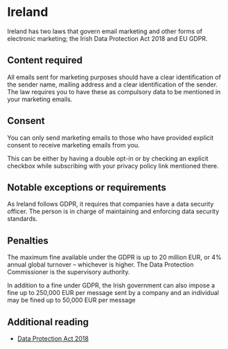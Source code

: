 # Ireland
Ireland has two laws that govern email marketing and other forms of electronic marketing; the Irish Data Protection Act 2018 and EU GDPR.

## Content required
All emails sent for marketing purposes should have a clear identification of the sender name, mailing address and a clear identification of the sender. The law requires you to have these as compulsory data to be mentioned in your marketing emails.

## Consent
You can only send marketing emails to those who have provided explicit consent to receive marketing emails from you.

This can be either by having a double opt-in or by checking an explicit checkbox while subscribing with your privacy policy link mentioned there.

## Notable exceptions or requirements
As Ireland follows GDPR, it requires that companies have a data security officer. The person is in charge of maintaining and enforcing data security standards.

## Penalties
The maximum fine available under the GDPR is up to 20 million EUR, or 4% annual global turnover – whichever is higher. The Data Protection Commissioner is the supervisory authority.

In addition to a fine under GDPR, the Irish government can also impose a fine up to 250,000 EUR per message sent by a company and an individual may be fined up to 50,000 EUR per message

## Additional reading
- [Data Protection Act 2018](https://www.irishstatutebook.ie/eli/2018/act/7/enacted/en/html)
